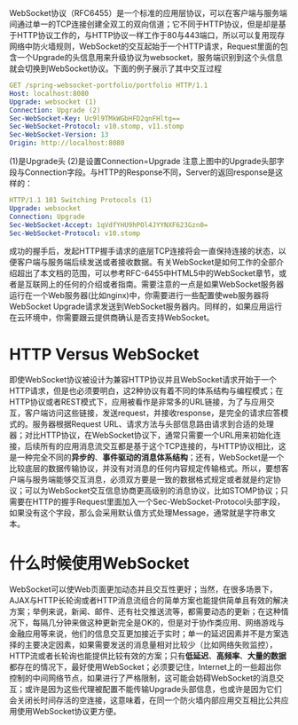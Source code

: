 WebSocket协议（RFC6455）是一个标准的应用层协议，可以在客户端与服务端间通过单一的TCP连接创建全双工的双向信道；它不同于HTTP协议，但是却是基于HTTP协议工作的，与HTTP协议一样工作于80与443端口，所以可以复用现存网络中防火墙规则，WebSocket的交互起始于一个HTTP请求，Request里面的包含一个Upgrade的头信息用来升级协议为websocket，服务端识别到这个头信息就会切换到WebSocket协议。下面的例子展示了其中交互过程
```yaml
GET /spring-websocket-portfolio/portfolio HTTP/1.1
Host: localhost:8080
Upgrade: websocket (1)
Connection: Upgrade (2)
Sec-WebSocket-Key: Uc9l9TMkWGbHFD2qnFHltg==
Sec-WebSocket-Protocol: v10.stomp, v11.stomp
Sec-WebSocket-Version: 13
Origin: http://localhost:8080
```
(1)是Upgrade头
(2)是设置Connection=Upgrade
注意上图中的Upgrade头部字段与Connection字段。与HTTP的Response不同，Server的返回response是这样的：
```yaml
HTTP/1.1 101 Switching Protocols (1)
Upgrade: websocket
Connection: Upgrade
Sec-WebSocket-Accept: 1qVdfYHU9hPOl4JYYNXF623Gzn0=
Sec-WebSocket-Protocol: v10.stomp
```
成功的握手后，发起HTTP握手请求的底层TCP连接将会一直保持连接的状态，以便客户端与服务端后续发送或者接收数据。有关WebSocket是如何工作的全部介绍超出了本文档的范围，可以参考RFC-6455中HTML5中的WebSocket章节，或者是互联网上的任何的介绍或者指南。需要注意的一点是如果WebSocket服务器运行在一个Web服务器(比如nginx)中，你需要进行一些配置使web服务器将WebSocket Upgrade请求发送到WebSocket服务器内。同样的，如果应用运行在云环境中，你需要跟云提供商确认是否支持WebSocket。
# HTTP Versus WebSocket
即使WebSocket协议被设计为兼容HTTP协议并且WebSocket请求开始于一个HTTP请求，但是也必须要明白，这2种协议有着不同的体系结构与编程模式；在HTTP协议或者REST模式下，应用被看作是非常多的URL链接，为了与应用交互，客户端访问这些链接，发送request，并接收response，是完全的请求应答模式的。服务器根据Request URL、请求方法与头部信息路由请求到合适的处理器；对比HTTP协议，在WebSocket协议下，通常只需要一个URL用来初始化连接，后续所有的应用消息流交互都是基于这个TCP连接的，与HTTP协议相比，这是一种完全不同的**异步的**、**事件驱动的消息体系结构**；还有，WebSocket是一个比较底层的数据传输协议，并没有对消息的任何内容规定传输格式。所以，要想客户端与服务端能够交互消息，必须双方要是一致的数据格式规定或者就是约定协议；可以为WebSocket交互信息协商更高级别的消息协议，比如STOMP协议；只需要在HTTP的握手Request里面加入一个Sec-WebSocket-Protocol头部字段，如果没有这个字段，那么会采用默认值方式处理Message，通常就是字符串文本。
# 什么时候使用WebSocket
WebSocket可以使Web页面更加动态并且交互性更好；当然，在很多场景下，AJAX与HTTP长轮询或者HTTP消息流组合的简单方案也能提供简单且有效的解决方案；举例来说，新闻、邮件、还有社交推送流等，都需要动态的更新；在这种情况下，每隔几分钟来做这种更新完全是OK的，但是对于协作类应用、网络游戏与金融应用等来说，他们的信息交互更加接近于实时；单一的延迟因素并不是方案选择的主要决定因素，如果需要发送的消息量相对比较少（比如网络失败监控），HTTP流或者长轮询也能提供比较有效的方案；只有**低延迟**、**高频率**、**大量的数据**都存在的情况下，最好使用WebSocket；必须要记住，Internet上的一些超出你控制的中间网络节点，如果进行了严格限制，这可能会妨碍WebSocket的消息交互；或许是因为这些代理被配置不能传输Upgrade头部信息，也或许是因为它们会关闭长时间存活的空连接，这意味着，在同一个防火墙内部应用交互相比公共应用使用WebSocket协议更方便。